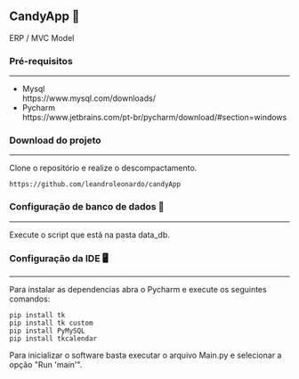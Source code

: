 ## CandyApp 🧁
 
ERP / MVC Model

### Pré-requisitos
<hr>

<ul>
  <li>Mysql</li>  
  https://www.mysql.com/downloads/
  <li>Pycharm</li>
  https://www.jetbrains.com/pt-br/pycharm/download/#section=windows
</ul>

### Download do projeto
<hr>

Clone o repositório e realize o descompactamento. 

```
https://github.com/leandroleonardo/candyApp
```

### Configuração de banco de dados 📁
<hr>

Execute o script que está na pasta data_db.

### Configuração da IDE 🖥️ 
<hr>

Para instalar as dependencias abra o Pycharm e execute os seguintes comandos:

```
pip install tk
pip install tk custom
pip install PyMySQL
pip install tkcalendar
```

Para inicializar o software basta executar o arquivo Main.py e selecionar a opção "Run 'main'".


